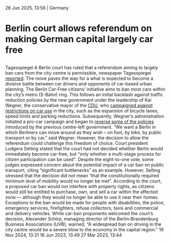 26 Jun 2025, 13:56
| 
Germany
# Berlin court allows referendum on making German capital largely car free
## 
Tagesspiegel
A Berlin court has ruled that a referendum aiming to largely ban cars from the city centre is permissible, newspaper Tagesspiegel [reported](https://www.tagesspiegel.de/berlin/weitgehende-fahrverbote-in-der-innenstadt-verfassungsgericht-erklart-volksbegehren-berlin-autofrei-fur-zulassig-13910290.html). The move paves the way for a what is expected to become a divisive battle between car drivers and opponents of car-based urban planning. The Berlin Car-Free citizens’ initiative aims to ban most cars within the city’s metro (S-Bahn) ring.
This follows an initial backlash against traffic reduction policies by the new government under the leadership of Kai Wegner, the conservative mayor of the [CDU](https://www.cleanenergywire.org/experts/cdu-christian-democratic-union), who [campaigned against restrictions on car use](https://www.cleanenergywire.org/news/conservatives-look-set-lead-berlins-new-city-government-after-social-democrats-consent) in the city, such as the expansion of bicycle lanes, speed limits and parking reductions. Subsequently, Wegner’s administration initiated a pro-car campaign and began to [reverse some of the policies](https://www.cleanenergywire.org/news/ruling-conservatives-city-berlin-aim-halt-cycle-lane-projects-save-car-parking-spaces) introduced by the previous centre-left government. “We want a Berlin in which Berliners can move around as they wish – on foot, by bike, by public transport or by car,” said Wegner.
However, the decision to allow the referendum could challenge this freedom of choice. Court president Ludgera Selting stated that the court had not decided whether Berlin would immediately become car-free, but "only whether a multi-stage process for citizen participation can be used". Despite the eight-to-one vote, some judges expressed concern about the potential impact of a car ban on public transport, citing “significant bottlenecks” as an example. However, Selting stressed that the decision did not mean “that the constitutionally required minimum level of mobility would no longer be met”.
According to the court, a proposed car ban would not interfere with property rights, as citizens would still be entitled to purchase, own, and sell a car within the affected zone — although they would no longer be able to use it near their homes. Exceptions to the ban would be made for people with disabilities, the police, emergency services, firefighters, refuse collectors, taxis and commercial and delivery vehicles. While car-ban proponents welcomed the court’s decision, Alexander Schirp, managing director of the Berlin-Brandenburg Business Associations (UVB), warned, “A widespread ban on driving in the city centre would be a severe blow to the economy in the capital region."
19 Nov 2024, 13:31
16 Jun 2023, 13:49
27 Mar 2023, 13:44